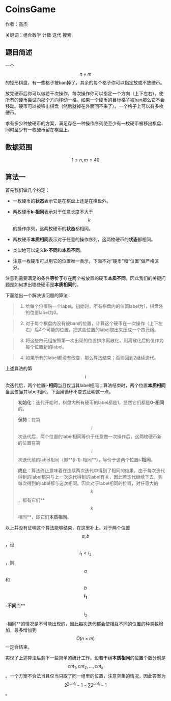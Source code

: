 # CoinsGame

作者：高杰

关键词：组合数学 计数 迭代 搜索

## 题目简述

一个$$n \times m$$的矩形棋盘，有一些格子被ban掉了，其余的每个格子你可以指定放或不放硬币。

放完硬币后你可以做若干次操作，每次操作你可以指定一个方向（上下左右），使所有的硬币尝试向那个方向移动一格。如果一个硬币的目标格子被ban那么它不会移动。硬币可以被移出棋盘（然后就掉在外面回不来了）。一个格子上可以有多枚硬币。

求有多少种放硬币的方案，满足存在一种操作序列使至少有一枚硬币被移出棋盘、同时至少有一枚硬币留在棋盘上。

## 数据范围

$$1 \le n, m \le 40$$

## 算法一

首先我们做几个约定：

+	一枚硬币的**状态**表示它是在棋盘上还是在棋盘外。

+	两枚硬币**k-相同**表示对于任意长度不大于$$k$$的操作序列，这两枚硬币的**状态**都相同。

+	两枚硬币**本质相同**表示对于任意的操作序列，这两枚硬币的**状态**都相同。

+	类似地可以定义**k-不同**和**本质不同**。

+	注意一枚硬币可以用它的位置唯一表示，下面不对“硬币”和“位置”做严格区分。

注意到需要满足的条件**等价于**存在两个被放置的硬币**本质不同**。因此我们的关键问题是如何求出哪些硬币是**本质相同**的。

下面给出一个解决该问题的算法：

>	1.	给每个位置贴一个label。初始时，所有棋盘内的位置label为1，棋盘外的位置label为0。

>	2.	对于每个棋盘内没有被ban的位置，计算这个硬币在一次操作（上下左右）后4个可能的位置，把这些位置的label取出来压成一个四元组。

>	3.	将这些四元组按照第一次出现的位置排序离散化，用离散化后的值作为每个位置新的label。

>	4.	如果所有的label都没有改变，那么算法结束；否则回到2继续迭代。

上述算法的第$$i$$次迭代后，两个位置**i-相同**当且仅当其label相同；算法结束时，两个位置**本质相同**当且仅当其label相同。下面用循环不变式证明这一点。

>	**初始化**：迭代开始时，棋盘内所有硬币的label都是1，显然它们都是**0-相同**的。

>	**保持**：在第$$i$$次迭代后，两个位置的label相同等价于任意做一次操作后，这两枚硬币新的位置在第$$i$$次迭代前的label相同（即**(i-1)-相同**），等价于这两个位置**i-相同**。

>	**终止**：算法终止意味着在连续两次迭代中得到了相同的结果。由于每次迭代得到的label都只与上一次迭代得到的label有关，因此若迭代继续下去，则每次得到的label都与这次相同。因此对于label相同的位置，对任意大的$$k$$，都有它们**$$k$$相同**，即它们**本质相同**。

以上并没有证明这个算法能够结束，在这里补上。对于两个位置$$a, b$$，设$$i_1<i_2$$，则$$a$$和$$b$$**$$i_1$$-不同**而**$$i_2$$-相同**的情况是不可能出现的，因此每次迭代都会使相互不同的位置的种类数增加，最多增加到$$O(n\times m)$$一定会结束。

实现了上述算法后剩下一些简单的统计工作。设若干组**本质相同**的位置个数分别是$$cnt_1,cnt_2,\dots ,cnt_k$$。一个方案不合法当且仅当只取了同一组里的位置，注意空集的情况，因此答案为$$2^{\sum cnt_i}-1-\sum 2^{cnt_i}-1$$。
